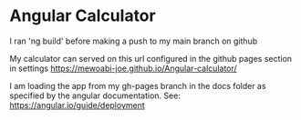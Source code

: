 # Angular Calculator

I ran 'ng build' before making a push to my main branch on github

My calculator can served on this url configured in the github pages section in settings
 https://mewoabi-joe.github.io/Angular-calculator/
 
I am loading the app from my gh-pages branch in the docs folder as specified by the angular documentation. See: https://angular.io/guide/deployment
